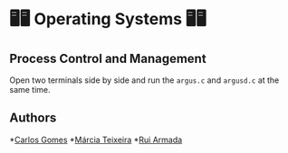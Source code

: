 # 🖥️🖥️ Operating Systems 🖥️🖥️

## Process Control and Management
Open two terminals side by side and run the `argus.c` and `argusd.c` at the same time.

## Authors
*[Carlos Gomes](https://github.com/CGDEX)
*[Márcia Teixeira](https://github.com/teixeiramarcia)
*[Rui Armada](https://github.com/RuiArmada)


